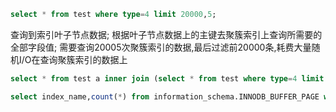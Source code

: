 
```sql
select * from test where type=4 limit 20000,5;
```
查询到索引叶子节点数据;
根据叶子节点数据上的主键去聚簇索引上查询所需要的全部字段值;
需要查询20005次聚簇索引的数据,最后过滤前20000条,耗费大量随机I/O在查询聚簇索引的数据上

```sql
select * from test a inner join (select * from test where type=4 limit 20000,5) b on a.id=b.id;
```

```sql
select index_name,count(*) from information_schema.INNODB_BUFFER_PAGE where INDEX_NAME in ('val','primary') and TABLE_NAME like '%test%' group by index_name;
```

